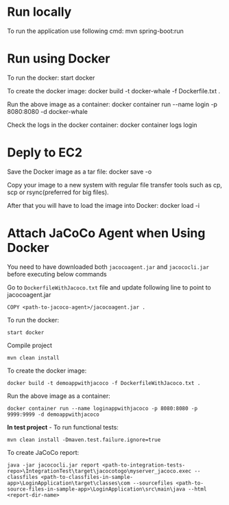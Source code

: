 # Run locally
To run the application use following cmd:
mvn spring-boot:run

# Run using Docker 

To run the docker:
start docker

To create the docker image:
docker build -t docker-whale -f Dockerfile.txt .

Run the above image as a container:
docker container run --name login -p 8080:8080 -d docker-whale

Check the logs in the docker container:
docker container logs login

# Deply to EC2

Save the Docker image as a tar file:
docker save -o <tar file> <image name>

Copy your image to a new system with regular file transfer tools such as cp, scp or rsync(preferred for big files). 

After that you will have to load the image into Docker:
docker load -i <tar file>


# Attach JaCoCo Agent when Using Docker

You need to have downloaded both `jacocoagent.jar` and `jacococli.jar` before executing below commands

Go to ```DockerfileWithJacoco.txt``` file and update following line to point to jacocoagent.jar

```COPY <path-to-jacoco-agent>/jacocoagent.jar .```

To run the docker:
```
start docker
```

Compile project
```
mvn clean install
```

To create the docker image:
```
docker build -t demoappwithjacoco -f DockerfileWithJacoco.txt .
```

Run the above image as a container:
```
docker container run --name loginappwithjacoco -p 8080:8080 -p 9999:9999 -d demoappwithjacoco
```


**In test project** - To run functional tests:
```
mvn clean install -Dmaven.test.failure.ignore=true
```

To create JaCoCo report:
```
java -jar jacococli.jar report <path-to-integration-tests-repo>\IntegrationTest\target\jacocotogo\myserver_jacoco.exec --classfiles <path-to-classfiles-in-sample-app>\LoginApplication\target\classes\com --sourcefiles <path-to-source-files-in-sample-app>\LoginApplication\src\main\java --html <report-dir-name>
```
